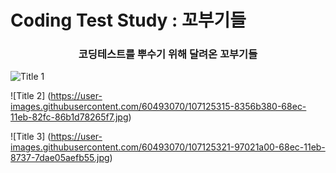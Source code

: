 # Coding Test Study : 꼬부기들

 ### **<center> 코딩테스트를 뿌수기 위해 달려온 꼬부기들</center>**  
 




![Title 1](https://user-images.githubusercontent.com/60493070/107125300-599d8c80-68ec-11eb-8ccc-aa900cf5e7ed.jpg)

![Title 2]
(https://user-images.githubusercontent.com/60493070/107125315-8356b380-68ec-11eb-82fc-86b1d78265f7.jpg)

![Title 3]
(https://user-images.githubusercontent.com/60493070/107125321-97021a00-68ec-11eb-8737-7dae05aefb55.jpg)



